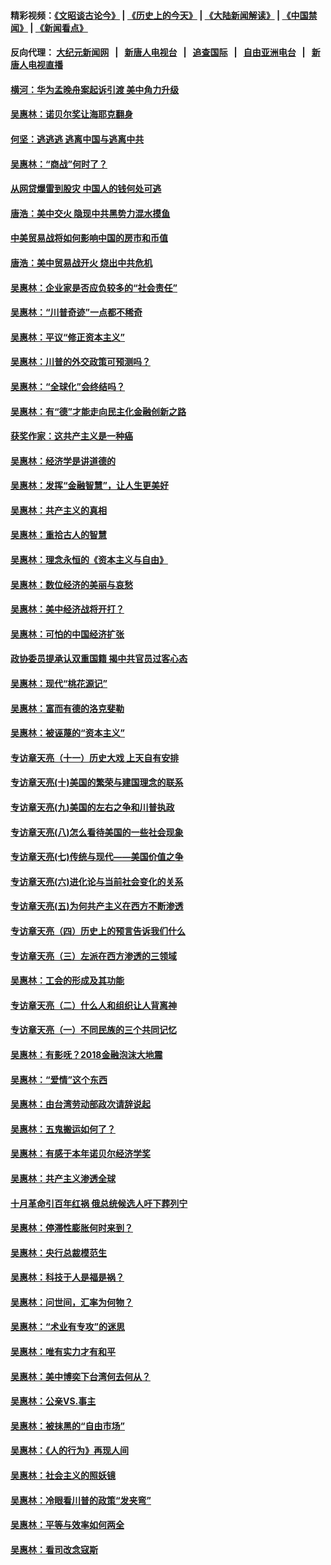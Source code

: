 #### 精彩视频：[《文昭谈古论今》](http://95.179.137.68/wenzhao) | [《历史上的今天》](http://95.179.137.68/today-in-history) | [《大陆新闻解读》](http://95.179.137.68/ntdtv-comedy) | [《中国禁闻》](http://95.179.137.68/ntdtv-news) | [《新闻看点》](http://95.179.137.68/news-insight) 

 #### 反向代理： [大纪元新闻网](http://95.179.137.68:10080/) &nbsp;&nbsp;|&nbsp;&nbsp; [新唐人电视台](http://95.179.137.68:8000/) &nbsp;&nbsp;|&nbsp;&nbsp; [追查国际](http://95.179.137.68:10010/) &nbsp;&nbsp;|&nbsp;&nbsp; [自由亚洲电台](http://95.179.137.68:9800/) &nbsp;&nbsp;|&nbsp;&nbsp; [新唐人电视直播](http://95.179.137.68/) 

#### [横河：华为孟晚舟案起诉引渡 美中角力升级](../pages/nsc423/n11027230.md?t=02162137) 

#### [吴惠林：诺贝尔奖让海耶克翻身](../pages/nsc423/n10890049.md?t=02162137) 

#### [何坚：逃逃逃 逃离中国与逃离中共](../pages/nsc423/n10592891.md?t=02162137) 

#### [吴惠林：“商战”何时了？](../pages/nsc423/n10573558.md?t=02162137) 

#### [从网贷爆雷到股灾 中国人的钱何处可逃](../pages/nsc423/n10572800.md?t=02162137) 

#### [唐浩：美中交火 隐现中共黑势力混水摸鱼](../pages/nsc423/n10544040.md?t=02162137) 

#### [中美贸易战将如何影响中国的房市和币值](../pages/nsc423/n10543697.md?t=02162137) 

#### [唐浩：美中贸易战开火 烧出中共危机](../pages/nsc423/n10540126.md?t=02162137) 

#### [吴惠林：企业家是否应负较多的“社会责任”](../pages/nsc423/n10535022.md?t=02162137) 

#### [吴惠林：“川普奇迹”一点都不稀奇](../pages/nsc423/n10512808.md?t=02162137) 

#### [吴惠林：平议“修正资本主义”](../pages/nsc423/n10495724.md?t=02162137) 

#### [吴惠林：川普的外交政策可预测吗？](../pages/nsc423/n10462387.md?t=02162137) 

#### [吴惠林：“全球化”会终结吗？](../pages/nsc423/n10452838.md?t=02162137) 

#### [吴惠林：有“德”才能走向民主化金融创新之路](../pages/nsc423/n10432292.md?t=02162137) 

#### [获奖作家：这共产主义是一种癌](../pages/nsc423/n10431541.md?t=02162137) 

#### [吴惠林：经济学是讲道德的](../pages/nsc423/n10398014.md?t=02162137) 

#### [吴惠林：发挥“金融智慧”，让人生更美好](../pages/nsc423/n10375019.md?t=02162137) 

#### [吴惠林：共产主义的真相](../pages/nsc423/n10351394.md?t=02162137) 

#### [吴惠林：重拾古人的智慧](../pages/nsc423/n10337691.md?t=02162137) 

#### [吴惠林：理念永恒的《资本主义与自由》](../pages/nsc423/n10316274.md?t=02162137) 

#### [吴惠林：数位经济的美丽与哀愁](../pages/nsc423/n10292946.md?t=02162137) 

#### [吴惠林：美中经济战将开打？](../pages/nsc423/n10258825.md?t=02162137) 

#### [吴惠林：可怕的中国经济扩张](../pages/nsc423/n10219147.md?t=02162137) 

#### [政协委员提承认双重国籍 揭中共官员过客心态](../pages/nsc423/n10208809.md?t=02162137) 

#### [吴惠林：现代“桃花源记”](../pages/nsc423/n10185234.md?t=02162137) 

#### [吴惠林：富而有德的洛克斐勒](../pages/nsc423/n10142264.md?t=02162137) 

#### [吴惠林：被诬蔑的“资本主义”](../pages/nsc423/n10124816.md?t=02162137) 

#### [专访章天亮（十一）历史大戏 上天自有安排](../pages/nsc423/n10094905.md?t=02162137) 

#### [专访章天亮(十)美国的繁荣与建国理念的联系](../pages/nsc423/n10094899.md?t=02162137) 

#### [专访章天亮(九)美国的左右之争和川普执政](../pages/nsc423/n10094889.md?t=02162137) 

#### [专访章天亮(八)怎么看待美国的一些社会现象](../pages/nsc423/n10094857.md?t=02162137) 

#### [专访章天亮(七)传统与现代——美国价值之争](../pages/nsc423/n10093140.md?t=02162137) 

#### [专访章天亮(六)进化论与当前社会变化的关系](../pages/nsc423/n10092036.md?t=02162137) 

#### [专访章天亮(五)为何共产主义在西方不断渗透](../pages/nsc423/n10083620.md?t=02162137) 

#### [专访章天亮（四）历史上的预言告诉我们什么](../pages/nsc423/n10083606.md?t=02162137) 

#### [专访章天亮（三）左派在西方渗透的三领域](../pages/nsc423/n10081115.md?t=02162137) 

#### [吴惠林：工会的形成及其功能](../pages/nsc423/n10080633.md?t=02162137) 

#### [专访章天亮（二）什么人和组织让人背离神](../pages/nsc423/n10076637.md?t=02162137) 

#### [专访章天亮（一）不同民族的三个共同记忆](../pages/nsc423/n10074188.md?t=02162137) 

#### [吴惠林：有影呒？2018金融泡沫大地震](../pages/nsc423/n10040534.md?t=02162137) 

#### [吴惠林：“爱情”这个东西](../pages/nsc423/n10019423.md?t=02162137) 

#### [吴惠林：由台湾劳动部政次请辞说起](../pages/nsc423/n9979679.md?t=02162137) 

#### [吴惠林：五鬼搬运如何了？](../pages/nsc423/n9925338.md?t=02162137) 

#### [吴惠林：有感于本年诺贝尔经济学奖](../pages/nsc423/n9871883.md?t=02162137) 

#### [吴惠林：共产主义渗透全球](../pages/nsc423/n9812748.md?t=02162137) 

#### [十月革命引百年红祸 俄总统候选人吁下葬列宁](../pages/nsc423/n9810182.md?t=02162137) 

#### [吴惠林：停滞性膨胀何时来到？](../pages/nsc423/n9764136.md?t=02162137) 

#### [吴惠林：央行总裁模范生](../pages/nsc423/n9728134.md?t=02162137) 

#### [吴惠林：科技于人是福是祸？](../pages/nsc423/n9672982.md?t=02162137) 

#### [吴惠林：问世间，汇率为何物？](../pages/nsc423/n9621788.md?t=02162137) 

#### [吴惠林：“术业有专攻”的迷思](../pages/nsc423/n9580363.md?t=02162137) 

#### [吴惠林：唯有实力才有和平](../pages/nsc423/n9529599.md?t=02162137) 

#### [吴惠林：美中博奕下台湾何去何从？](../pages/nsc423/n9483598.md?t=02162137) 

#### [吴惠林：公亲VS.事主](../pages/nsc423/n9425637.md?t=02162137) 

#### [吴惠林：被抹黑的“自由市场”](../pages/nsc423/n9351545.md?t=02162137) 

#### [吴惠林：《人的行为》再现人间](../pages/nsc423/n9296339.md?t=02162137) 

#### [吴惠林：社会主义的照妖镜](../pages/nsc423/n9243460.md?t=02162137) 

#### [吴惠林：冷眼看川普的政策“发夹弯”](../pages/nsc423/n9120684.md?t=02162137) 

#### [吴惠林：平等与效率如何两全](../pages/nsc423/n9075430.md?t=02162137) 

#### [吴惠林：看司改念寇斯](../pages/nsc423/n9024915.md?t=02162137) 


